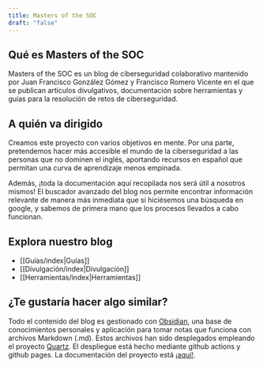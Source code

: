 ```yaml
---
title: Masters of the SOC
draft: "false"
---
```

## Qué es Masters of the SOC

Masters of the SOC es un blog de ciberseguridad colaborativo mantenido por Juan Francisco González Gómez y Francisco Romero Vicente en el que se publican artículos divulgativos, documentación sobre herramientas y guías para la resolución de retos de ciberseguridad.

## A quién va dirigido

Creamos este proyecto con varios objetivos en mente. Por una parte, pretendemos hacer más accesible el mundo de la ciberseguridad a las personas que no dominen el inglés, aportando recursos en español que permitan una curva de aprendizaje menos empinada.

Además, ¡toda la documentación aquí recopilada nos será útil a nosotros mismos! El buscador avanzado del blog nos permite encontrar información relevante de manera más inmediata que si hiciésemos una búsqueda en google, y sabemos de primera mano que los procesos llevados a cabo funcionan.

## Explora nuestro blog

- [[Guías/index|Guías]]
- [[Divulgación/index|Divulgación]]
- [[Herramientas/index|Herramientas]]

## ¿Te gustaría hacer algo similar?

Todo el contenido del blog es gestionado con [Obsidian](https://obsidian.md), una base de conocimientos personales y aplicación para tomar notas que funciona con archivos Markdown (.md).
Estos archivos han sido desplegados empleando el proyecto [Quartz](https://github.com/jackyzha0/quartz).
El despliegue está hecho mediante github actions y github pages.
La documentación del proyecto está [¡aquí!](https://quartz.jzhao.xyz/).